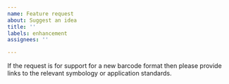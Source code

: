 ```yaml
---
name: Feature request
about: Suggest an idea
title: ''
labels: enhancement
assignees: ''

---
```


If the request is for support for a new barcode format then please provide links to the relevant symbology or application standards.
